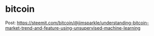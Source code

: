 # bitcoin

Post: https://steemit.com/bitcoin/@jimsparkle/understanding-bitcoin-market-trend-and-feature-using-unsupervised-machine-learning
